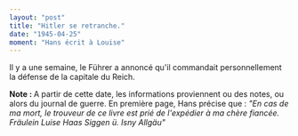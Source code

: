 ```yaml
---
layout: "post"
title: "Hitler se retranche."
date: "1945-04-25"
moment: "Hans écrit à Louise"
---
```


Il y a une semaine, le Führer a annoncé qu'il commandait personnellement la défense de la capitale du Reich.


<div class="histoire"></div>

<div class="commentaire"><strong> Note : </strong> A partir de cette date, les informations proviennent ou des notes, ou alors du journal de guerre. En première page, Hans précise que : <em>"En cas de ma mort, le trouveur de ce livre est prié de l'expédier à ma chère fiancée. Fräulein Luise Haas Siggen ü. Isny Allgäu"</em>
</div>